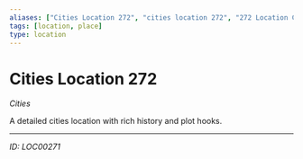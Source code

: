 ```yaml
---
aliases: ["Cities Location 272", "cities location 272", "272 Location Cities"]
tags: [location, place]
type: location
---
```


# Cities Location 272

*Cities*

A detailed cities location with rich history and plot hooks.

---
*ID: LOC00271*